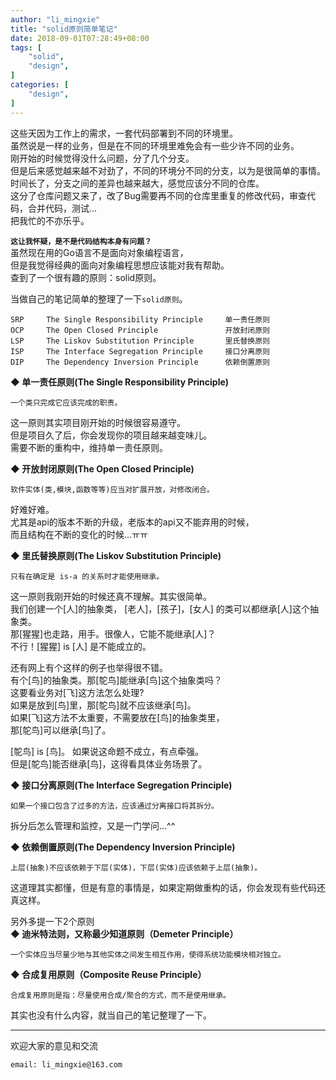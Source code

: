 ```yaml
---
author: "li_mingxie"
title: "solid原则简单笔记"
date: 2018-09-01T07:28:49+08:00
tags: [
    "solid",
    "design",
]
categories: [
    "design",
]
---
```


这些天因为工作上的需求，一套代码部署到不同的环境里。  
虽然说是一样的业务，但是在不同的环境里难免会有一些少许不同的业务。<!--more-->  
刚开始的时候觉得没什么问题，分了几个分支。  
但是后来感觉越来越不对劲了，不同的环境分不同的分支，以为是很简单的事情。  
时间长了，分支之间的差异也越来越大，感觉应该分不同的仓库。  
这分了仓库问题又来了，改了Bug需要再不同的仓库里重复的修改代码，审查代码，合并代码，测试...  
把我忙的不亦乐乎。  
 
**`这让我怀疑，是不是代码结构本身有问题？`**  
虽然现在用的Go语言不是面向对象编程语言，  
但是我觉得经典的面向对象编程思想应该能对我有帮助。  
查到了一个很有趣的原则：solid原则。

当做自己的笔记简单的整理了一下`solid原则`。  

```
SRP	    The Single Responsibility Principle	    单一责任原则
OCP	    The Open Closed Principle	            开放封闭原则
LSP	    The Liskov Substitution Principle	    里氏替换原则
ISP	    The Interface Segregation Principle	    接口分离原则
DIP	    The Dependency Inversion Principle	    依赖倒置原则
```


**◆ 单一责任原则(The Single Responsibility Principle)**  
```
一个类只完成它应该完成的职责。
```
这一原则其实项目刚开始的时候很容易遵守。  
但是项目久了后，你会发现你的项目越来越变味儿。  
需要不断的重构中，维持单一责任原则。  

**◆ 开放封闭原则(The Open Closed Principle)**  
```
软件实体(类,模块,函数等等)应当对扩展开放，对修改闭合。
```  
好难好难。  
尤其是api的版本不断的升级，老版本的api又不能弃用的时候，  
而且结构在不断的变化的时候...ㅠㅠ  

**◆ 里氏替换原则(The Liskov Substitution Principle)**  
```
只有在确定是 is-a 的关系时才能使用继承。
```  
这一原则我刚开始的时候还真不理解。其实很简单。   
我们创建一个[人]的抽象类， [老人]，[孩子]，[女人] 的类可以都继承[人]这个抽象类。   
那[猩猩]也走路，用手。很像人，它能不能继承[人]？  
不行！[猩猩] is [人] 是不能成立的。 

还有网上有个这样的例子也举得很不错。  
有个[鸟]的抽象类。那[鸵鸟]能继承[鸟]这个抽象类吗？  
这要看业务对[飞]这方法怎么处理?  
如果是放到[鸟]里，那[鸵鸟]就不应该继承[鸟]。  
如果[飞]这方法不太重要，不需要放在[鸟]的抽象类里，  
那[鸵鸟]可以继承[鸟]了。  

[鸵鸟] is [鸟]。 如果说这命题不成立，有点牵强。  
但是[鸵鸟]能否继承[鸟]，这得看具体业务场景了。  

**◆ 接口分离原则(The Interface Segregation Principle)**  
```
如果一个接口包含了过多的方法，应该通过分离接口将其拆分。
```  
拆分后怎么管理和监控，又是一门学问...^^

**◆ 依赖倒置原则(The Dependency Inversion Principle)**  
```
上层(抽象)不应该依赖于下层(实体)，下层(实体)应该依赖于上层(抽象)。
```  
这道理其实都懂，但是有意的事情是，如果定期做重构的话，你会发现有些代码还真这样。

另外多提一下2个原则  
**◆ 迪米特法则，又称最少知道原则（Demeter Principle）**
```
一个实体应当尽量少地与其他实体之间发生相互作用，使得系统功能模块相对独立。
```

**◆ 合成复用原则（Composite Reuse Principle）**
```
合成复用原则是指：尽量使用合成/聚合的方式，而不是使用继承。
```


其实也没有什么内容，就当自己的笔记整理了一下。

----------------------------------------------
欢迎大家的意见和交流

`email: li_mingxie@163.com`